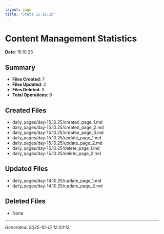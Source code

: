 ```yaml
---
layout: page
title: "Stats 15.10.25"
---
```


# Content Management Statistics

**Date**: 15.10.25

## Summary

- **Files Created**: 7
- **Files Updated**: 2  
- **Files Deleted**: 0
- **Total Operations**: 9

## Created Files

- daily_pages/day-15.10.25/created_page_1.md
- daily_pages/day-15.10.25/created_page_2.md
- daily_pages/day-15.10.25/created_page_3.md
- daily_pages/day-15.10.25/update_page_1.md
- daily_pages/day-15.10.25/update_page_2.md
- daily_pages/day-15.10.25/delete_page_1.md
- daily_pages/day-15.10.25/delete_page_2.md

## Updated Files

- daily_pages/day-14.10.25/update_page_1.md
- daily_pages/day-14.10.25/update_page_2.md

## Deleted Files

- None

---
*Generated: 2025-10-15 12:20:12*
